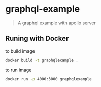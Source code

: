# graphql-example

> A graphql example with apollo server

## Runing with Docker

to build image

```bash
docker build -t graphqlexample .
```

to run image

```bash
docker run -p 4000:3000 graphqlexample
```
